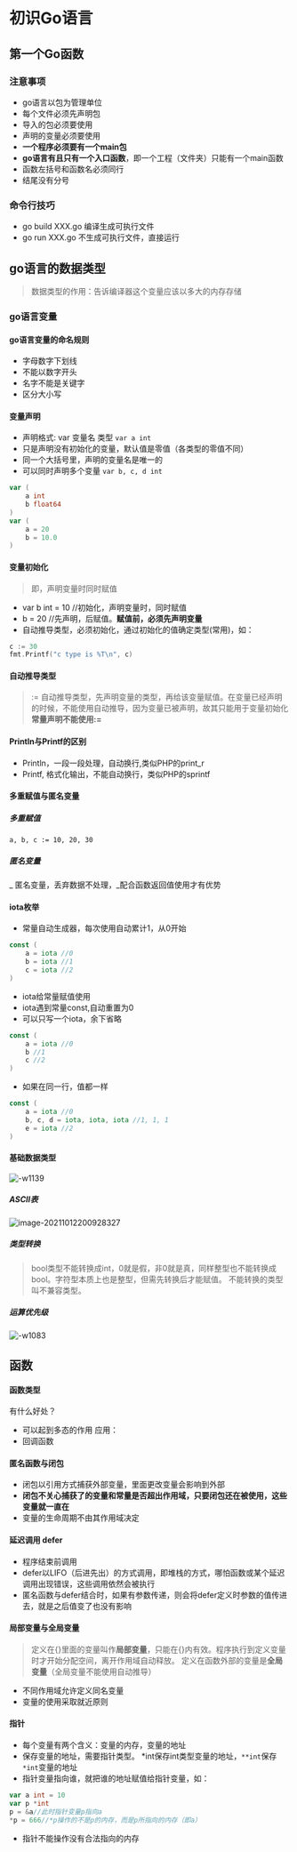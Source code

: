 # 初识Go语言
## 第一个Go函数
### 注意事项
- go语言以包为管理单位
- 每个文件必须先声明包
- 导入的包必须要使用
- 声明的变量必须要使用
- **一个程序必须要有一个main包**
- **go语言有且只有一个入口函数**，即一个工程（文件夹）只能有一个main函数
- 函数左括号和函数名必须同行
- 结尾没有分号

### 命令行技巧
- go build XXX.go 编译生成可执行文件
- go run XXX.go 不生成可执行文件，直接运行

## go语言的数据类型
> 数据类型的作用：告诉编译器这个变量应该以多大的内存存储

### go语言变量
#### go语言变量的命名规则
- 字母数字下划线
- 不能以数字开头
- 名字不能是关键字
- 区分大小写

#### 变量声明
- 声明格式: var 变量名 类型 `var a int`
- 只是声明没有初始化的变量，默认值是零值（各类型的零值不同）
- 同一个大括号里，声明的变量名是唯一的
- 可以同时声明多个变量 
`var b, c, d int`

```go
var (
    a int 
    b float64
)
var (
    a = 20 
    b = 10.0
)
```

#### 变量初始化
> 即，声明变量时同时赋值

- var b int = 10 //初始化，声明变量时，同时赋值
- b = 20 //先声明，后赋值。**赋值前，必须先声明变量**
- 自动推导类型，必须初始化，通过初始化的值确定类型(常用)，如：
```go
c := 30
fmt.Printf("c type is %T\n", c)
```

#### 自动推导类型
> := 自动推导类型，先声明变量的类型，再给该变量赋值。在变量已经声明的时候，不能使用自动推导，因为变量已被声明，故其只能用于变量初始化
> **常量声明不能使用:=**

#### Println与Printf的区别
- Println，一段一段处理，自动换行,类似PHP的print_r
- Printf, 格式化输出，不能自动换行，类似PHP的sprintf

#### 多重赋值与匿名变量
##### 多重赋值
`a, b, c := 10, 20, 30`
##### 匿名变量
_ 匿名变量，丢弃数据不处理，_配合函数返回值使用才有优势

#### iota枚举
- 常量自动生成器，每次使用自动累计1，从0开始

```go
const (
    a = iota //0
    b = iota //1
    c = iota //2
)
```
- iota给常量赋值使用
- iota遇到常量const,自动重置为0
- 可以只写一个iota，余下省略

```go
const (
    a = iota //0
    b //1
    c //2
)
```
- 如果在同一行，值都一样

```go
const (
    a = iota //0
    b, c, d = iota, iota, iota //1, 1, 1 
    e = iota //2
)
```

#### 基础数据类型
![-w1139](https://gitee.com/vikieq/my_pic/raw/master/uPic/2021/10/11/15739184843767.jpg)

##### ASCII表
![image-20211012200928327](https://https://gitee.com/vikieq/my_pic/raw/master/uPic/2021/10/12/15739188739549.jpg)

##### 类型转换
> bool类型不能转换成int，0就是假，非0就是真，同样整型也不能转换成bool。字符型本质上也是整型，但需先转换后才能赋值。
不能转换的类型叫不兼容类型。

##### 运算优先级
![-w1083](https://gitee.com/vikieq/my_pic/raw/master/uPic/2021/10/11/15739222262845.jpg)

## 函数
#### 函数类型
有什么好处？
- 可以起到多态的作用
应用：
- 回调函数

#### 匿名函数与闭包
- 闭包以引用方式捕获外部变量，里面更改变量会影响到外部
- **闭包不关心捕获了的变量和常量是否超出作用域，只要闭包还在被使用，这些变量就一直在**
- 变量的生命周期不由其作用域决定

#### 延迟调用 defer
- 程序结束前调用
- defer以LIFO（后进先出）的方式调用，即堆栈的方式，哪怕函数或某个延迟调用出现错误，这些调用依然会被执行
- 匿名函数与defer结合时，如果有参数传递，则会将defer定义时参数的值传进去，就是之后值变了也没有影响

#### 局部变量与全局变量
> 定义在{}里面的变量叫作**局部变量**，只能在{}内有效。程序执行到定义变量时才开始分配空间，离开作用域自动释放。
> 定义在函数外部的变量是**全局变量**（全局变量不能使用自动推导）

- 不同作用域允许定义同名变量
- 变量的使用采取就近原则

#### 指针
- 每个变量有两个含义：变量的内存，变量的地址
- 保存变量的地址，需要指针类型。 *int保存int类型变量的地址，`**int`保存`*int`变量的地址
- 指针变量指向谁，就把谁的地址赋值给指针变量，如：

```go
var a int = 10
var p *int
p = &a//此时指针变量p指向a
*p = 666//*p操作的不是p的内存，而是p所指向的内存（即a）
```
- 指针不能操作没有合法指向的内存